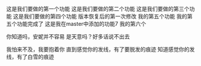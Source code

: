 这是我们要做的第一个功能
这是我们要做的第二个功能
这是我们要做的第三个功能
这是我们要做的第四个功能
版本恢复后的第一次修改
我的第五个功能
我的第五个功能完成了
这是我在master中添加的功能7
我的第六个

你知道吗，安妮并不容易
是天意吗？好多话说不出去

我怕来不及，我要抱着你
直到感觉你的发线，有了要脱发的痕迹
知道感觉你的发线，有了白雪的痕迹
